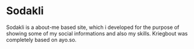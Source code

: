 # Sodakli
Sodakli is a about-me based site, which i developed for the purpose of showing some of my social informations and also my skills. 
Kriegbout was completely based on ayo.so. 
